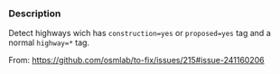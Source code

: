### Description

Detect highways wich has  `construction=yes` or `proposed=yes`  tag and a normal `highway=*` tag.

From: https://github.com/osmlab/to-fix/issues/215#issue-241160206